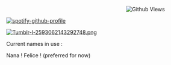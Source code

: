 ⠀⠀⠀⠀⠀⠀⠀⠀⠀⠀⠀⠀⠀⠀⠀⠀⠀⠀⠀⠀⠀⠀⠀⠀⠀⠀⠀⠀⠀⠀⠀![Github Views](https://views.igorkowalczyk.dev/api/badge/sealguru?label=𖦹ᯅ𖦹&color=black)

[![spotify-github-profile](https://spotify-github-profile.kittinanx.com/api/view?uid=31vignpwlibn7ue23py7euqbroze&cover_image=true&theme=novatorem&show_offline=false&background_color=121212&interchange=false&bar_color=ff0000&bar_color_cover=false)](https://github.com/kittinan/spotify-github-profile)

[![Tumblr-l-2593062143292748.png](https://i.postimg.cc/J4pXXhVq/Tumblr-l-2593062143292748.png)](https://postimg.cc/D8bmknzJ)

Current names in use :

Nana !
Felice ! (preferred for now)
